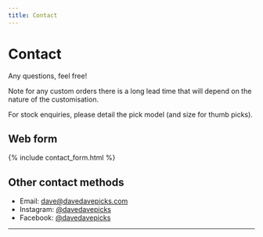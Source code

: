 ```yaml
---
title: Contact
---
```


# Contact

Any questions, feel free!

Note for any custom orders there is a long lead time that will depend on the nature of the customisation.

For stock enquiries, please detail the pick model (and size for thumb picks).

## Web form

{% include contact_form.html %}

## Other contact methods

- Email: [dave@davedavepicks.com](mailto:dave@davedavepicks.com)
- Instagram: [@davedavepicks](https://www.instagram.com/davedavepicks/)
- Facebook: [@davedavepicks](https://www.facebook.com/DaveDavePicks)

---
